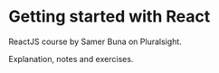 # Getting started with React 

  ReactJS course by Samer Buna on Pluralsight. 
  
  Explanation, notes and exercises.
